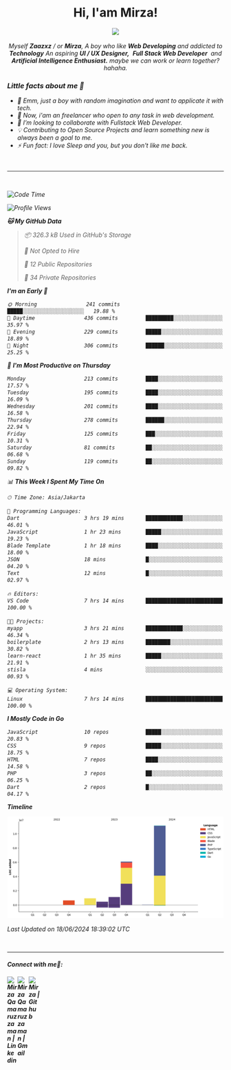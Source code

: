 <h1 align="center">Hi, I'am Mirza!</h1>
<p align="center">
  <a href="https://github.com/Ratheshan03/readme-typing-svg"><img src="https://readme-typing-svg.herokuapp.com?lines=UI+/+UX+Designer;Full+Stack+Web+Developer;IT+Enthusiast;Artificial+Intelligence+Addicted;&center=true&width=500&height=50"></a>
</p>

<p align="center">
  <em>
    Myself <b>Zaazxz</b> / or <b>Mirza</b>, A boy who like <b>Web Developing</b> and addicted to <b>Technology</b>
    An aspiring <b>UI / UX Designer,</b>&nbsp; <b>Full Stack Web Developer</b>&nbsp; and <b> Artificial Intelligence Enthusiast.</b> maybe we can work or learn together? hahaha.
  <br>
</p>

<h3>Little facts about me 🧑</h3>

- 🧞 Emm, just a boy with random imagination and want to applicate it with tech.
- 🔭 Now, i'am an freelancer who open to any task in web development.
- 👯 I’m looking to collaborate with Fullstack Web Developer.
- 💡 Contributing to Open Source Projects and learn something new is always been a goal to me.
- ⚡ Fun fact: I love Sleep and you, but you don't like me back.
<br>

---

<br>

<!--START_SECTION:waka-->
![Code Time](http://img.shields.io/badge/Code%20Time-704%20hrs%2044%20mins-blue)

![Profile Views](http://img.shields.io/badge/Profile%20Views-15-blue)

**🐱 My GitHub Data** 

> 📦 326.3 kB Used in GitHub's Storage 
 > 
> 🚫 Not Opted to Hire
 > 
> 📜 12 Public Repositories 
 > 
> 🔑 34 Private Repositories 
 > 
**I'm an Early 🐤** 

```text
🌞 Morning                241 commits         █████░░░░░░░░░░░░░░░░░░░░   19.88 % 
🌆 Daytime                436 commits         █████████░░░░░░░░░░░░░░░░   35.97 % 
🌃 Evening                229 commits         █████░░░░░░░░░░░░░░░░░░░░   18.89 % 
🌙 Night                  306 commits         ██████░░░░░░░░░░░░░░░░░░░   25.25 % 
```
📅 **I'm Most Productive on Thursday** 

```text
Monday                   213 commits         ████░░░░░░░░░░░░░░░░░░░░░   17.57 % 
Tuesday                  195 commits         ████░░░░░░░░░░░░░░░░░░░░░   16.09 % 
Wednesday                201 commits         ████░░░░░░░░░░░░░░░░░░░░░   16.58 % 
Thursday                 278 commits         ██████░░░░░░░░░░░░░░░░░░░   22.94 % 
Friday                   125 commits         ███░░░░░░░░░░░░░░░░░░░░░░   10.31 % 
Saturday                 81 commits          ██░░░░░░░░░░░░░░░░░░░░░░░   06.68 % 
Sunday                   119 commits         ██░░░░░░░░░░░░░░░░░░░░░░░   09.82 % 
```


📊 **This Week I Spent My Time On** 

```text
🕑︎ Time Zone: Asia/Jakarta

💬 Programming Languages: 
Dart                     3 hrs 19 mins       ████████████░░░░░░░░░░░░░   46.01 % 
JavaScript               1 hr 23 mins        █████░░░░░░░░░░░░░░░░░░░░   19.23 % 
Blade Template           1 hr 18 mins        ████░░░░░░░░░░░░░░░░░░░░░   18.00 % 
JSON                     18 mins             █░░░░░░░░░░░░░░░░░░░░░░░░   04.20 % 
Text                     12 mins             █░░░░░░░░░░░░░░░░░░░░░░░░   02.97 % 

🔥 Editors: 
VS Code                  7 hrs 14 mins       █████████████████████████   100.00 % 

🐱‍💻 Projects: 
myapp                    3 hrs 21 mins       ████████████░░░░░░░░░░░░░   46.34 % 
boilerplate              2 hrs 13 mins       ████████░░░░░░░░░░░░░░░░░   30.82 % 
learn-react              1 hr 35 mins        █████░░░░░░░░░░░░░░░░░░░░   21.91 % 
stisla                   4 mins              ░░░░░░░░░░░░░░░░░░░░░░░░░   00.93 % 

💻 Operating System: 
Linux                    7 hrs 14 mins       █████████████████████████   100.00 % 
```

**I Mostly Code in Go** 

```text
JavaScript               10 repos            █████░░░░░░░░░░░░░░░░░░░░   20.83 % 
CSS                      9 repos             █████░░░░░░░░░░░░░░░░░░░░   18.75 % 
HTML                     7 repos             ████░░░░░░░░░░░░░░░░░░░░░   14.58 % 
PHP                      3 repos             ██░░░░░░░░░░░░░░░░░░░░░░░   06.25 % 
Dart                     2 repos             █░░░░░░░░░░░░░░░░░░░░░░░░   04.17 % 
```



**Timeline**

![Lines of Code chart](https://raw.githubusercontent.com/zaazxz/zaazxz/main/assets/bar_graph.png)


 Last Updated on 18/06/2024 18:39:02 UTC
<!--END_SECTION:waka-->

<br>

---

<h4> Connect with me🤝: <h4>
  </hr>
  <a href="https://www.linkedin.com/in/mirzaqamaruzzaman18/">
   <img align="left" alt=" Mirza Qamaruzzaman | Linkedin" width="24px" src="https://www.vectorlogo.zone/logos/linkedin/linkedin-icon.svg" />
  </a>
  <a href="mailto:mirzaqamaruzzaman18@gmail.com">
    <img align="left" alt=" Mirza Qamaruzzaman | Gmail" width="26px" src="https://www.vectorlogo.zone/logos/gmail/gmail-icon.svg" />
  </a>
   <a href="https://github.com/zaazxz">
    <img align="left" alt=" Mirza | Github" width="26px" src="https://www.vectorlogo.zone/logos/github/github-tile.svg" />
  </a>
  <br>
